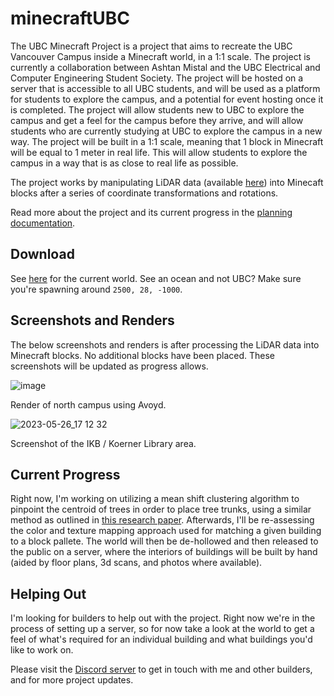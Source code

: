 # minecraftUBC

The UBC Minecraft Project is a project that aims to recreate the UBC Vancouver Campus inside a Minecraft world, in a 1:1 scale. The project is currently a collaboration between Ashtan Mistal and the UBC Electrical and Computer Engineering Student Society. 
The project will be hosted on a server that is accessible to all UBC students, and will be used as a platform for students to explore the campus, and a potential for event hosting once it is completed. The project will allow students new to UBC to explore the campus and get a feel for the campus before they arrive, and will allow students who are currently studying at UBC to explore the campus in a new way.
The project will be built in a 1:1 scale, meaning that 1 block in Minecraft will be equal to 1 meter in real life. This will allow students to explore the campus in a way that is as close to real life as possible.

The project works by manipulating LiDAR data (available [here](https://opendata.vancouver.ca/explore/dataset/lidar-2022/information/)) into Minecaft blocks after a series of coordinate transformations and rotations. 

Read more about the project and its current progress in the [planning documentation](https://github.com/ashtanmistal/minecraftUBC/blob/master/planning/planning.md). 

## Download

See [here](https://github.com/ashtanmistal/minecraftUBC/tree/master/world/UBC) for the current world. See an ocean and not UBC? Make sure you're spawning around `2500, 28, -1000`. 

## Screenshots and Renders

The below screenshots and renders is after processing the LiDAR data into Minecraft blocks. No additional blocks have been placed. These screenshots will be updated as progress allows.

![image](https://github.com/ashtanmistal/minecraftUBC/assets/70030490/91dda6d4-b54b-4fef-9cfa-6297f8112a3c)

Render of north campus using Avoyd.

![2023-05-26_17 12 32](https://github.com/ashtanmistal/minecraftUBC/assets/70030490/98a55ca9-cf15-44cd-8613-39d2ebf50792)

Screenshot of the IKB / Koerner Library area. 


## Current Progress

Right now, I'm working on utilizing a mean shift clustering algorithm to pinpoint the centroid of trees in order to place tree trunks, using a similar method as outlined in [this research paper](https://doi.org/10.3390/rs15051241). Afterwards, I'll be re-assessing the color and texture mapping approach used for matching a given building to a block pallete. The world will then be de-hollowed and then released to the public on a server, where the interiors of buildings will be built by hand (aided by floor plans, 3d scans, and photos where available). 

## Helping Out

I'm looking for builders to help out with the project. Right now we're in the process of setting up a server, so for now take a look at the world to get a feel of what's required for an individual building and what buildings you'd like to work on.

Please visit the [Discord server](https://discord.gg/FqbDJNPgDu) to get in touch with me and other builders, and for more project updates.
